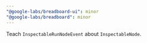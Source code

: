 ```yaml
---
"@google-labs/breadboard-ui": minor
"@google-labs/breadboard": minor
---
```


Teach `InspectableRunNodeEvent` about `InspectableNode`.
